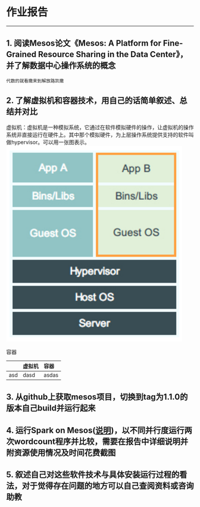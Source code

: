 
# 作业报告
***
## 1. 阅读Mesos论文《Mesos: A Platform for Fine-Grained Resource Sharing in the Data Center》，并了解数据中心操作系统的概念

	代数的就看撒来到解放路凯撒


## 2. 了解虚拟机和容器技术，用自己的话简单叙述、总结并对比
虚拟机：虚拟机是一种模拟系统，它通过在软件模拟硬件的操作，让虚拟机的操作系统非直接运行在硬件上。其中那个模拟硬件，为上层操作系统提供支持的软件叫做hypervisor。可以用一张图表示。
![虚拟机](./pics/VM.PNG)

容器

|        | 虚拟机 | 容器 |
| :----- | :-------- | :------ |
| asd   |  dasd   | asdas |



## 3. 从github上获取mesos项目，切换到tag为1.1.0的版本自己build并运行起来


## 4. 运行Spark on Mesos([说明](http://spark.apache.org/docs/latest/running-on-mesos.html))，以不同并行度运行两次wordcount程序并比较，需要在报告中详细说明并附资源使用情况及时间花费截图


## 5. 叙述自己对这些软件技术与具体安装运行过程的看法，对于觉得存在问题的地方可以自己查阅资料或咨询助教







